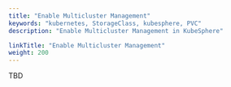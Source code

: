 ```yaml
---
title: "Enable Multicluster Management"
keywords: "kubernetes, StorageClass, kubesphere, PVC"
description: "Enable Multicluster Management in KubeSphere"

linkTitle: "Enable Multicluster Management"
weight: 200
---
```


TBD
